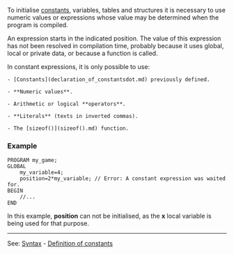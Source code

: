 To initialise [constants](declaration_of_constantsdot.md), variables, tables and structures it is necessary to use numeric values or expressions whose value may be determined when the program is compiled.

An expression starts in the indicated position. The value of this expression has not been resolved in compilation time, probably because it uses global, local or private data, or because a function is called.

In constant expressions, it is only possible to use:

    - [Constants](declaration_of_constantsdot.md) previously defined.

    - **Numeric values**.

    - Arithmetic or logical **operators**.

    - **Literals** (texts in inverted commas).

    - The [sizeof()](sizeof().md) function.


### Example
```
PROGRAM my_game;
GLOBAL
    my_variable=4;
    position=2*my_variable; // Error: A constant expression was waited for.
BEGIN
    //...
END
```


In this example, **position** can not be initialised, as the **x** local variable is being used for that purpose.

---------------------------------------
See: [Syntax](syntax_of_a_programdot.md) - [Definition of constants](definition_of_a_constantdot.md)


